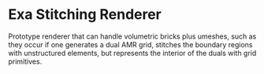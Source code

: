 Exa Stitching Renderer
======================

Prototype renderer that can handle volumetric bricks plus umeshes, such as they
occur if one generates a dual AMR grid, stitches the boundary regions with
unstructured elements, but represents the interior of the duals with grid primitives.

